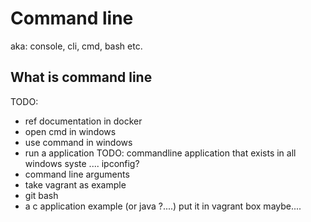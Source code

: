 # Command line

aka: console, cli, cmd, bash etc.

## What is command line

TODO:

- ref documentation in docker
- open cmd in windows
- use command in windows
- run a application TODO: commandline application that exists in all windows syste .... ipconfig?
- command line arguments
- take vagrant as example
- git bash
- a c application example (or java ?....) put it in vagrant box maybe....